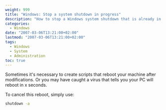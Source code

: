 ```yaml
---
weight: 999
title: "Windows: Stop a system shutdown in progress"
description: "How to stop a Windows system shutdown that is already in progress using a simple command"
categories:
  - Windows
date: "2007-03-06T13:21:00+02:00"
lastmod: "2007-03-06T13:21:00+02:00"
tags:
  - Windows
  - System
  - Administration
toc: true
---
```


Sometimes it's necessary to create scripts that reboot your machine after modifications. Or you may have caught a virus that tells you your PC will reboot in x seconds.

To cancel this reboot, simply use:

```bash
shutdown -a
```
